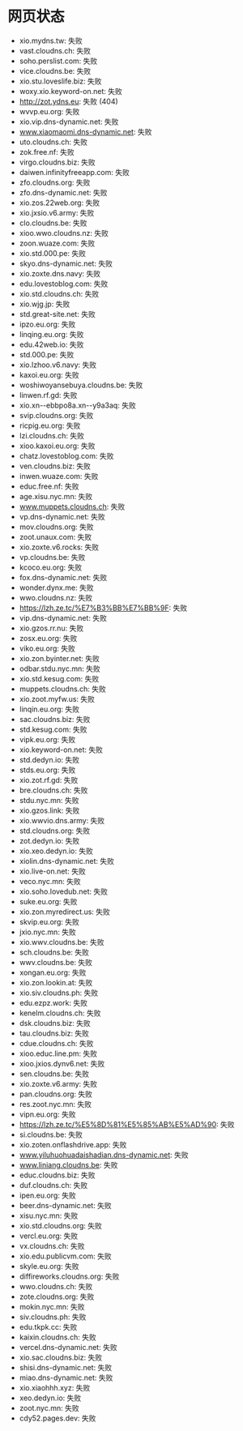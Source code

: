 # 网页状态
- xio.mydns.tw: 失败
- vast.cloudns.ch: 失败
- soho.perslist.com: 失败
- vice.cloudns.be: 失败
- xio.stu.loveslife.biz: 失败
- woxy.xio.keyword-on.net: 失败
- http://zot.ydns.eu: 失败 (404)
- wvvp.eu.org: 失败
- xio.vip.dns-dynamic.net: 失败
- www.xiaomaomi.dns-dynamic.net: 失败
- uto.cloudns.ch: 失败
- zok.free.nf: 失败
- virgo.cloudns.biz: 失败
- daiwen.infinityfreeapp.com: 失败
- zfo.cloudns.org: 失败
- zfo.dns-dynamic.net: 失败
- xio.zos.22web.org: 失败
- xio.jxsio.v6.army: 失败
- clo.cloudns.be: 失败
- xioo.wwo.cloudns.nz: 失败
- zoon.wuaze.com: 失败
- xio.std.000.pe: 失败
- skyo.dns-dynamic.net: 失败
- xio.zoxte.dns.navy: 失败
- edu.lovestoblog.com: 失败
- xio.std.cloudns.ch: 失败
- xio.wjg.jp: 失败
- std.great-site.net: 失败
- ipzo.eu.org: 失败
- linqing.eu.org: 失败
- edu.42web.io: 失败
- std.000.pe: 失败
- xio.lzhoo.v6.navy: 失败
- kaxoi.eu.org: 失败
- woshiwoyansebuya.cloudns.be: 失败
- linwen.rf.gd: 失败
- xio.xn--ebbpo8a.xn--y9a3aq: 失败
- svip.cloudns.org: 失败
- ricpig.eu.org: 失败
- lzi.cloudns.ch: 失败
- xioo.kaxoi.eu.org: 失败
- chatz.lovestoblog.com: 失败
- ven.cloudns.biz: 失败
- inwen.wuaze.com: 失败
- educ.free.nf: 失败
- age.xisu.nyc.mn: 失败
- www.muppets.cloudns.ch: 失败
- vp.dns-dynamic.net: 失败
- mov.cloudns.org: 失败
- zoot.unaux.com: 失败
- xio.zoxte.v6.rocks: 失败
- vp.cloudns.be: 失败
- kcoco.eu.org: 失败
- fox.dns-dynamic.net: 失败
- wonder.dynx.me: 失败
- wwo.cloudns.nz: 失败
- https://lzh.ze.tc/%E7%B3%BB%E7%BB%9F: 失败
- vip.dns-dynamic.net: 失败
- xio.gzos.rr.nu: 失败
- zosx.eu.org: 失败
- viko.eu.org: 失败
- xio.zon.byinter.net: 失败
- odbar.stdu.nyc.mn: 失败
- xio.std.kesug.com: 失败
- muppets.cloudns.ch: 失败
- xio.zoot.myfw.us: 失败
- linqin.eu.org: 失败
- sac.cloudns.biz: 失败
- std.kesug.com: 失败
- vipk.eu.org: 失败
- xio.keyword-on.net: 失败
- std.dedyn.io: 失败
- stds.eu.org: 失败
- xio.zot.rf.gd: 失败
- bre.cloudns.ch: 失败
- stdu.nyc.mn: 失败
- xio.gzos.link: 失败
- xio.wwvio.dns.army: 失败
- std.cloudns.org: 失败
- zot.dedyn.io: 失败
- xio.xeo.dedyn.io: 失败
- xiolin.dns-dynamic.net: 失败
- xio.live-on.net: 失败
- veco.nyc.mn: 失败
- xio.soho.lovedub.net: 失败
- suke.eu.org: 失败
- xio.zon.myredirect.us: 失败
- skvip.eu.org: 失败
- jxio.nyc.mn: 失败
- xio.wwv.cloudns.be: 失败
- sch.cloudns.be: 失败
- wwv.cloudns.be: 失败
- xongan.eu.org: 失败
- xio.zon.lookin.at: 失败
- xio.siv.cloudns.ph: 失败
- edu.ezpz.work: 失败
- kenelm.cloudns.ch: 失败
- dsk.cloudns.biz: 失败
- tau.cloudns.biz: 失败
- cdue.cloudns.ch: 失败
- xioo.educ.line.pm: 失败
- xioo.jxios.dynv6.net: 失败
- sen.cloudns.be: 失败
- xio.zoxte.v6.army: 失败
- pan.cloudns.org: 失败
- res.zoot.nyc.mn: 失败
- vipn.eu.org: 失败
- https://lzh.ze.tc/%E5%8D%81%E5%85%AB%E5%AD%90: 失败
- si.cloudns.be: 失败
- xio.zoten.onflashdrive.app: 失败
- www.yiluhuohuadaishadian.dns-dynamic.net: 失败
- www.liniang.cloudns.be: 失败
- educ.cloudns.biz: 失败
- duf.cloudns.ch: 失败
- ipen.eu.org: 失败
- beer.dns-dynamic.net: 失败
- xisu.nyc.mn: 失败
- xio.std.cloudns.org: 失败
- vercl.eu.org: 失败
- vx.cloudns.ch: 失败
- xio.edu.publicvm.com: 失败
- skyle.eu.org: 失败
- diffireworks.cloudns.org: 失败
- wwo.cloudns.ch: 失败
- zote.cloudns.org: 失败
- mokin.nyc.mn: 失败
- siv.cloudns.ph: 失败
- edu.tkpk.cc: 失败
- kaixin.cloudns.ch: 失败
- vercel.dns-dynamic.net: 失败
- xio.sac.cloudns.biz: 失败
- shisi.dns-dynamic.net: 失败
- miao.dns-dynamic.net: 失败
- xio.xiaohhh.xyz: 失败
- xeo.dedyn.io: 失败
- zoot.nyc.mn: 失败
- cdy52.pages.dev: 失败
